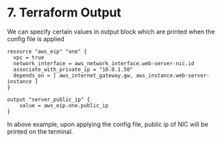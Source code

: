 # 7. Terraform Output

We can specify certain values in output block which are printed when the config file is applied

```hcl
resource "aws_eip" "one" {
  vpc = true
  network_interface = aws_network_interface.web-server-nic.id
  associate_with_private_ip = "10.0.1.50"
  depends_on = [ aws_internet_gateway.gw, aws_instance.web-server-instance ]
}

output "server_public_ip" {
    value = aws_eip.one.public_ip
}
```

In above example, upon applying the config file, public ip of NIC will be printed on the terminal.
